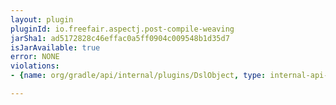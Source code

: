 ```yaml
---
layout: plugin
pluginId: io.freefair.aspectj.post-compile-weaving
jarSha1: ad5172828c46effac0a5ff0904c009548b1d35d7
isJarAvailable: true
error: NONE
violations:
- {name: org/gradle/api/internal/plugins/DslObject, type: internal-api-usage}

---
```

